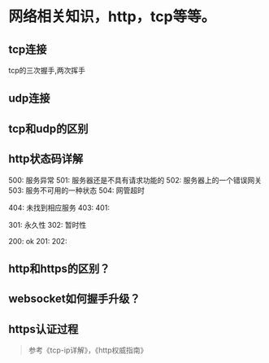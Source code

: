 #  网络相关知识，http，tcp等等。
## tcp连接
tcp的三次握手,两次挥手

## udp连接

## tcp和udp的区别
## http状态码详解
500: 服务异常
501: 服务器还是不具有请求功能的
502: 服务器上的一个错误网关
503: 服务不可用的一种状态
504: 网管超时

404: 未找到相应服务
403:
401:

301: 永久性
302: 暂时性

200: ok
201:
202:

## http和https的区别？

## websocket如何握手升级？

## https认证过程

> 参考《tcp-ip详解》，《http权威指南》
